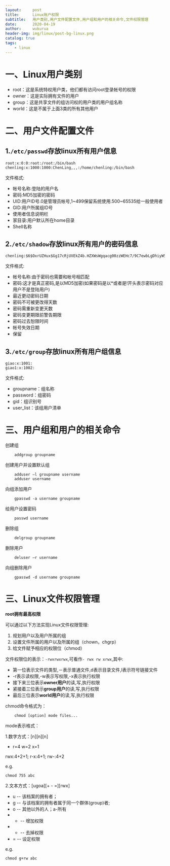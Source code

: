 ```yaml
---
layout:     post
title:      Linux账户权限
subtitle:   用户类别,用户文件配置文件,用户组和用户的相关命令,文件权限管理
date:       2020-04-19
author:     wukurua
header-img: img/linux/post-bg-linux.png
catalog: true
tags:
    - linux
---
```


# 一、Linux用户类别 #

- root：这是系统特权用户类，他们都有访问root登录帐号的权限
- owner：这是实际拥有文件的用户
- group：这是共享文件的组访问权的用户类的用户组名称
- world：这是不属于上面3类的所有其他用户

# 二、用户文件配置文件 #

## 1.`/etc/passwd`存放linux所有用户信息 ##

	root:x:0:0:root:/root:/bin/bash
	chenling:x:1000:1000:ChenLing,,,:/home/chenling:/bin/bash

文件格式:

- 帐号名称:登陆的用户名
- 密码:MD5加密的密码
- UID:用户ID号.0是管理员帐号,1~499保留系统使用.500~65535给一般使用者
- GID:用户所属组ID号
- 使用者信息说明栏
- 家目录:用户默认所在home目录
- Shell名称

## 2.`/etc/shadow`存放linux所有用户的密码信息 ##

	chenling:$6$OxrUZHux$Gg17cRjUVEkZ4b.HZXWsWgqacg00zzWEHc7/9C7ewbLgDhiyW5mH.BaknSxw1n6yhGOgUafVbvXV8533DBNzd1:18367:0:99999:7:::

文件格式:

- 帐号名称:由于密码也需要和帐号相匹配
- 密码:这才是真正密码,是以MD5加密(如果密码是以*或者是!开头表示密码对应用户不是登陆用户)
- 最近更动密码日期
- 密码不可被更改得天数
- 密码需重新变更天数
- 密码变更期限前警告期限
- 密码过去恕限时间
- 帐号失效日期
- 保留

## 3.`/etc/group`存放linux所有用户组信息 ##

	giao:x:1001:
	giao1:x:1002:

文件格式:

- groupname：组名称
- password：组密码
- gid：组识别号
- user_list：该组用户清单

# 三、用户组和用户的相关命令 #

创建组

		addgroup groupname

创建用户并设置默认组

		adduser –l groupname username
        adduser username

向组添加用户

        gpasswd -a username groupname

给用户设置密码

		passwd username

删除组

		delgroup groupname

删除用户

        deluser –r username

向组删除用户

		gpasswd -d username groupname

# 三、Linux文件权限管理 #
**root拥有最高权限**

可以通过以下方法实现Linux文件权限管理:

1. 规划用户以及用户所属的组
2. 设置文件所属的用户以及所属的组（chown，chgrp）
3. 给文件赋予相应的权限位（chmod）
 
文件权限位的表示：`-rwxrwxrwx`,可看作`- rwx rw xrwx`,其中:

- 第一位表示文件的类型,－表示普通文件,d表示目录文件,l表示符号链接文件
- -r表示读权限,-w表示写权限,-x表示执行权限
- 接下来三位表示**owner用户**的读,写,执行权限
- 紧接着三位表示**group用户**的读,写,执行权限
- 最后三位表示**world用户**的读,写,执行权限

chmod命令格式为：

		chmod [option] mode files...

mode表示格式：

1.数字方式：[n][n][n]   

- r=4 w=2 x=1

rwx:4+2+1;   r-x:4+1;  rw-:4+2

e.g.

	chmod 755 abc

2.文本方式：[ugoa][+ - =][rwx]

- u -- 该档案的拥有者；
- g -- 与该档案的拥有者属于同一个群体(group)者;
- o -- 其他以外的人；a-所有 
- + -- 增加权限
- - -- 去掉权限
- = -- 设定权限

e.g.

	chmod g+rw abc
